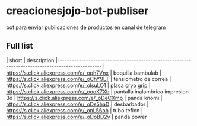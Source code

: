 # creacionesjojo-bot-publiser
bot para enviar publicaciones de productos en canal de telegram
## Full list

| short                                          |    description
|------------------------------------------------------------------------------------------------
| https://s.click.aliexpress.com/e/_oph7Vnx      |   boquilla bambulab
| https://s.click.aliexpress.com/e/_oChY9LT      |   tensiometro de correa
| https://s.click.aliexpress.com/e/_olsuLO1      |   placa cryo grip
| https://s.click.aliexpress.com/e/_oooK7Xb      |   pantalla inalambrica impresion 3d
| https://s.click.aliexpress.com/e/_oDeCXmp      |   panda knomi
| https://s.click.aliexpress.com/e/_oDs5haD      |    desbarbador
| https://s.click.aliexpress.com/e/_onL56oh      |   tubo teflon
| https://s.click.aliexpress.com/e/_oDoBD2v      |   panda power
